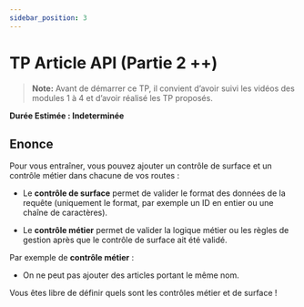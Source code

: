 ```yaml
---
sidebar_position: 3
---
```


# TP Article API (Partie 2 ++)

> **Note:** Avant de démarrer ce TP, il convient d’avoir suivi les vidéos des modules 1 à 4 et d’avoir réalisé les TP proposés.

**Durée Estimée : Indeterminée**

## Enonce

Pour vous entraîner, vous pouvez ajouter un contrôle de surface et un contrôle métier dans chacune de vos routes :

- Le **contrôle de surface** permet de valider le format des données de la requête (uniquement le format, par exemple un ID en entier ou une chaîne de caractères).

- Le **contrôle métier** permet de valider la logique métier ou les règles de gestion après que le contrôle de surface ait été validé.

Par exemple de **contrôle métier** :
- On ne peut pas ajouter des articles portant le même nom.

Vous êtes libre de définir quels sont les contrôles métier et de surface !
